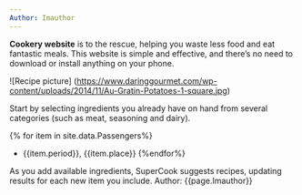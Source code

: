 ```yaml
---
Author: Imauthor
---
```

**Cookery website** is to the rescue, helping you waste less food and eat fantastic meals. This website is simple and effective, and there’s no need to download or install anything on your phone.

![Recipe picture] (https://www.daringgourmet.com/wp-content/uploads/2014/11/Au-Gratin-Potatoes-1-square.jpg)


Start by selecting ingredients you already have on hand from several categories (such as meat, seasoning and dairy).

{% for item in site.data.Passengers%}
- {{item.period}}, {{item.place}}
{%endfor%}

As you add available ingredients, SuperCook suggests recipes, updating results for each new item you include.
Author: {{page.Imauthor}}